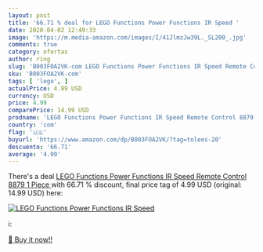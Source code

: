 ```yaml
---
layout: post
title: '66.71 % deal for LEGO Functions Power Functions IR Speed '
date: 2020-04-02 12:49:33
image: 'https://m.media-amazon.com/images/I/41JlmzJw39L._SL200_.jpg'
comments: true
category: ofertas
author: ring
slug: 'B003FOA2VK-com LEGO Functions Power Functions IR Speed Remote Control...'
sku: 'B003FOA2VK-com'
tags: [ 'lego', ]
actualPrice: 4.99 USD
currency: USD
price: 4.99
comparePrice: 14.99 USD
prodname: 'LEGO Functions Power Functions IR Speed Remote Control 8879  1 Piece '
country: 'com'
flag: '🇺🇸'
buyurl: 'https://www.amazon.com/dp/B003FOA2VK/?tag=tolees-20'
descuento: '66.71'
average: '4.99'
---
```


There's a deal [LEGO Functions Power Functions IR Speed Remote Control 8879  1 Piece ](https://www.amazon.com/dp/B003FOA2VK/?tag=tolees-20)  with  66.71 % discount, final price tag of  4.99 USD (original: 14.99 USD) here:

[![LEGO Functions Power Functions IR Speed ](https://m.media-amazon.com/images/I/41JlmzJw39L._SL200_.jpg)](https://www.amazon.com/dp/B003FOA2VK/?tag=tolees-20)

ℹ️:


[🛒 Buy it now!!](https://www.amazon.com/dp/B003FOA2VK/?tag=tolees-20)
